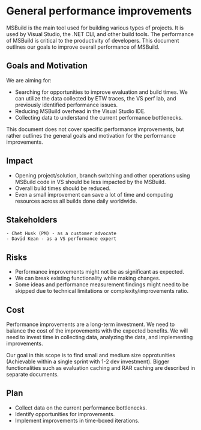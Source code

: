 # General performance improvements
MSBuild is the main tool used for building various types of projects. It is used by Visual Studio, the .NET CLI, and other build tools. The performance of MSBuild is critical to the productivity of developers. This document outlines our goals to improve overall performance of MSBuild.

## Goals and Motivation

We are aiming for:
 - Searching for opportunities to improve evaluation and build times. We can utilize the data collected by ETW traces, the VS perf lab, and previously identified performance issues.
 - Reducing MSBuild overhead in the Visual Studio IDE.
 - Collecting data to understand the current performance bottlenecks.

This document does not cover specific performance improvements, but rather outlines the general goals and motivation for the performance improvements.

## Impact
    
 - Opening project/solution, branch switching and other operations using MSBuild code in VS should be less impacted by the MSBuild.
 - Overall build times should be reduced. 
 - Even a small improvement can save a lot of time and computing resources across all builds done daily worldwide.

## Stakeholders

    - Chet Husk (PM) - as a customer advocate
    - David Kean - as a VS performance expert

## Risks

 - Performance improvements might not be as significant as expected.
 - We can break existing functionality while making changes.
 - Some ideas and performance measurement findings might need to be skipped due to technical limitations or complexity/improvements ratio.

## Cost

Performance improvements are a long-term investment. We need to balance the cost of the improvements with the expected benefits.
We will need to invest time in collecting data, analyzing the data, and implementing improvements.

Our goal in this scope is to find small and medium size opprotunities (Achievable within a single sprint with 1-2 dev investment). Bigger functionalities such as evaluation caching and RAR caching are described in separate documents.

## Plan
    
 - Collect data on the current performance bottlenecks.
 - Identify opportunities for improvements.
 - Implement improvements in time-boxed iterations.
